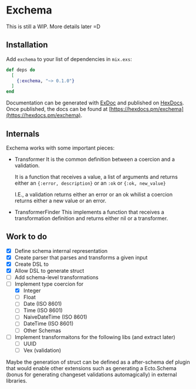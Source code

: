# Exchema

This is still a WIP. More details later =D

## Installation

Add `exchema` to your list of dependencies in `mix.exs`:

```elixir
def deps do
  [
    {:exchema, "~> 0.1.0"}
  ]
end
```

Documentation can be generated with [ExDoc](https://github.com/elixir-lang/ex_doc)
and published on [HexDocs](https://hexdocs.pm). Once published, the docs can
be found at [https://hexdocs.pm/exchema](https://hexdocs.pm/exchema).

## Internals

Exchema works with some important pieces:

- Transformer
  It is the common definition between a coercion and a validation.
  
  It is a function that receives a value, a list of arguments and returns either
  an `{:error, description}` or an `:ok` or `{:ok, new_value}`
  
  I.E., a validation returns either an error or an ok whilist a coercion returns
  either a new value or an error.

- TransformerFinder
  This implements a function that receives a transformation definition and
  returns either nil or a transformer.

## Work to do

- [X] Define schema internal representation
- [X] Create parser that parses and transforms a given input
- [X] Create DSL to 
- [X] Allow DSL to generate struct
- [ ] Add schema-level transformations
- [ ] Implement type coercion for
  - [X] Integer
  - [ ] Float
  - [ ] Date (ISO 8601)
  - [ ] Time (ISO 8601)
  - [ ] NaiveDateTime (ISO 8601)
  - [ ] DateTime (ISO 8601)
  - [ ] Other Schemas
- [ ] Implement transformaitons for the following libs (and extract later)
  - [ ] UUID
  - [ ] Vex (validation)

Maybe the generation of struct can be defined as a after-schema def plugin that
would enable other extensions such as generating a Ecto.Schema (bonus for generating
changeset validations automagically) in external libraries.
